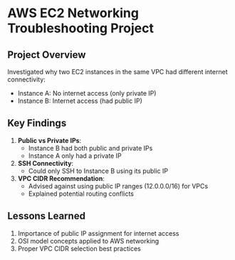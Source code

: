 # AWS EC2 Networking Troubleshooting Project

## Project Overview
Investigated why two EC2 instances in the same VPC had different internet connectivity:
- Instance A: No internet access (only private IP)
- Instance B: Internet access (had public IP)

## Key Findings
1. **Public vs Private IPs**: 
   - Instance B had both public and private IPs
   - Instance A only had a private IP
2. **SSH Connectivity**:
   - Could only SSH to Instance B using its public IP
3. **VPC CIDR Recommendation**:
   - Advised against using public IP ranges (12.0.0.0/16) for VPCs
   - Explained potential routing conflicts

## Lessons Learned
1. Importance of public IP assignment for internet access
2. OSI model concepts applied to AWS networking
3. Proper VPC CIDR selection best practices
